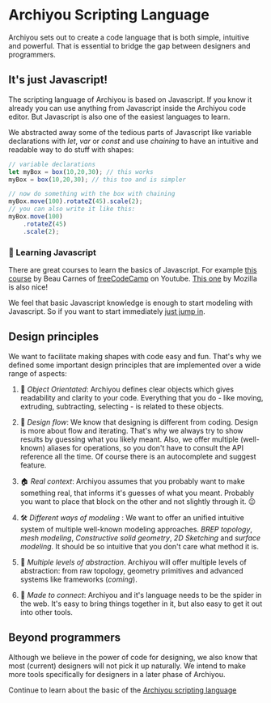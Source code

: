 # Archiyou Scripting Language

Archiyou sets out to create a code language that is both simple, intuitive and powerful. That is essential to bridge the gap between designers and programmers. 

## It's just Javascript!

The scripting language of Archiyou is based on Javascript. If you know it already you can use anything from Javascript inside the Archiyou code editor. But Javascript is also one of the easiest languages to learn. 

We abstracted away some of the tedious parts of Javascript like variable declarations with *let*, *var* or *const* and use *chaining* to have an intuitive and readable way to do stuff with shapes:

```js
// variable declarations
let myBox = box(10,20,30); // this works
myBox = box(10,20,30); // this too and is simpler

// now do something with the box with chaining
myBox.move(100).rotateZ(45).scale(2); 
// you can also write it like this:
myBox.move(100)
    .rotateZ(45)
    .scale(2); 
```

### 🌱 Learning Javascript

There are great courses to learn the basics of Javascript. For example [this course](https://www.freecodecamp.org/news/my-giant-javascript-basics-course-is-now-live-on-youtube-and-its-100-free-9020a21bbc27/) by Beau Carnes of [freeCodeCamp](https://freecodecamp.com) on Youtube. [This one](https://developer.mozilla.org/en-US/docs/Learn/Getting_started_with_the_web/JavaScript_basics) by Mozilla is also nice! 

We feel that basic Javascript knowledge is enough to start modeling with Javascript. So if you want to start immediately [just jump in](../modeling/index.md).


## Design principles

We want to facilitate making shapes with code easy and fun. That's why we defined some important design principles that are implemented over a wide range of aspects:

1. 🧱 *Object Orientated*: Archiyou defines clear objects which gives readability and clarity to your code. Everything that you do - like moving, extruding, subtracting, selecting - is related to these objects.

2. 🚰 *Design flow*: We know that designing is different from coding. Design is more about flow and iterating. That's why we always try to show results by guessing what you likely meant. Also, we offer multiple (well-known) aliases for operations, so you don't have to consult the API reference all the time. Of course there is an autocomplete and suggest feature.

3. 🏠 *Real context*: Archiyou assumes that you probably want to make something real, that informs it's guesses of what you meant. Probably you want to place that block on the other and not slightly through it. 😉

4. 🛠️ *Different ways of modeling* : We want to offer an unified intuitive system of multiple well-known modeling approaches. *BREP topology*, *mesh modeling*, *Constructive solid geometry*, *2D Sketching* and *surface modeling*. It should be so intuitive that you don't care what method it is. 

5. 🧫 *Multiple levels of abstraction*. Archiyou will offer multiple levels of abstraction: from raw topology, geometry primitives and advanced systems like frameworks (*coming*).

6. 🔌 *Made to connect*: Archiyou and it's language needs to be the spider in the web. It's easy to bring things together in it, but also easy to get it out into other tools.

## Beyond programmers

Although we believe in the power of code for designing, we also know that most (current) designers will not pick it up naturally. We intend to make more tools specifically for designers in a later phase of Archiyou. 


Continue to learn about the basic of the [Archiyou scripting language](./language-basics.html)
